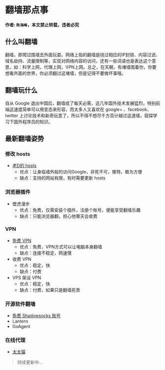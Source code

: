 # 翻墙那点事

__作者: `陈海峰`，本文禁止转载，违者必究__

## 什么叫翻墙 

翻墙，即爬过围墙去外面玩耍。网络上指的翻墙是绕过相应的IP封锁、内容过滤、域名劫持、流量限制等，实现对网络内容的访问，还有一些词语也是表达这个意思，如：科学上网，代理上网，VPN上网。总之，在天朝，有堵墙围着你，你要想看外面的世界，你必须翻过这堵墙，但是记得不要做坏事哦。

## 翻墙玩什么

自从 Google 退出中国后，翻墙成了每天必需，这几年国外技术发展猛烈，特别前端这速度简单可以用变态来形容，而太多人又喜欢在 google+ 、facebook、twitter 上讨论技术和新奇玩意了，所以不得不想尽千方百计越过这道墙，窥探学习下国外程序员的知识。

## 最新翻墙姿势

### 修改 hosts

* [老D的 hosts](http://laod.cn/hosts/2015-google-hosts.html)
    * 优点：让身临墙外般的访问Google，非死不可，推特，极为方便
    * 缺点：支持的网站有限，有时需要更新 hosts

### 浏览器插件
* 壁虎漫步
    * 优点：免费，仅需安装个插件，注册个账号，便能享受翻墙乐趣
    * 缺点：只能浏览器翻，担心他哪天会收费
    
### VPN

* [免费 VPN ](http://www.vpngate.net/cn/)
    * 优点：免费，VPN方式可以让电脑本身翻墙
    * 缺点：连接不稳定，网速慢
* 收费 VPN
    * 优点：稳定，快
    * 缺点：付费
* VPS 架设 VPN
    * 优点：稳定，快
    * 缺点：付费，如果只是翻墙死贵

### 开源软件翻墙
* [免费 Shadowsocks 账号](http://www.ishadowsocks.com/)
* Lantern
* GoAgent

### 在线代理
* [太太猫](http://www.kaikaimao.net/)

> 持续更新中...
